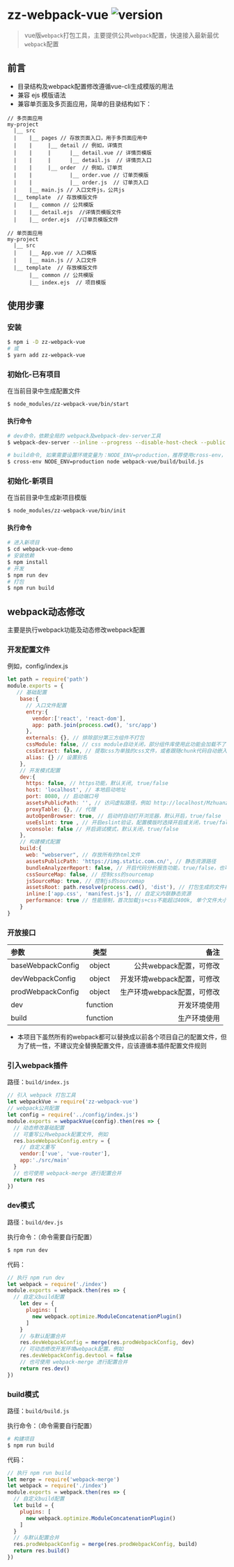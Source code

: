 # zz-webpack-vue ![version](https://img.shields.io/badge/version-1.0.6-blue.svg?style=flat-square)
> vue版`webpack`打包工具，主要提供公共`webpack`配置，快速接入最新最优`webpack`配置

## 前言

* 目录结构及webpack配置修改遵循vue-cli生成模版的用法
* 兼容 ejs 模版语法
* 兼容单页面及多页面应用，简单的目录结构如下：
````file
// 多页面应用
my-project
  |__ src
  |    |__ pages // 存放页面入口，用于多页面应用中
  |    |     |__ detail // 例如，详情页
  |    |     |      |__ detail.vue // 详情页模版
  |    |     |      |__ detail.js  // 详情页入口
  |    |     |__ order  // 例如，订单页
  |    |            |__ order.vue // 订单页模版
  |    |            |__ order.js  // 订单页入口
  |    |__ main.js // 入口文件js，公共js
  |__ template  // 存放模版文件
  |    |__ common // 公共模版
  |    |__ detail.ejs  //详情页模版文件
  |    |__ order.ejs  //订单页模版文件

// 单页面应用
my-project
  |__ src
  |    |__ App.vue // 入口模版
  |    |__ main.js // 入口文件
  |__ template  // 存放模版文件
       |__ common // 公共模版
       |__ index.ejs  // 项目模版
````

## 使用步骤
### 安装
````bash
$ npm i -D zz-webpack-vue
# 或
$ yarn add zz-webpack-vue
````

### 初始化-已有项目
在当前目录中生成配置文件

````bash
$ node_modules/zz-webpack-vue/bin/start
````

#### 执行命令
````bash
# dev命令，依赖全局的 webpack及webpack-dev-server工具
$ webpack-dev-server --inline --progress --disable-host-check --public --config webpack-vue/build/dev.js

# build命令, 如果需要设置环境变量为：NODE_ENV=production，推荐使用cross-env，可以兼容mac和windows
$ cross-env NODE_ENV=production node webpack-vue/build/build.js
````

### 初始化-新项目
在当前目录中生成新项目模版
````bash
$ node_modules/zz-webpack-vue/bin/init
````

#### 执行命令

````bash
# 进入新项目
$ cd webpack-vue-demo
# 安装依赖
$ npm install
# 开发
$ npm run dev
# 打包
$ npm run build
````
## webpack动态修改

主要是执行webpack功能及动态修改webpack配置

### 开发配置文件

例如，config/index.js

```javascript
let path = require('path')
module.exports = {
   // 基础配置
    base:{
      // 入口文件配置
      entry:{
        vendor:['react', 'react-dom'],
        app: path.join(process.cwd(), 'src/app')
      },
      externals: {}, // 排除部分第三方组件不打包
      cssModule: false, // css module自动关闭，部分组件库使用此功能会加载不了样式，例如antd
      cssExtract: false, // 提取css为单独的css文件，或者跟随chunk代码自动嵌入 <head>中，默认false，跟随chunk
      alias: {} // 设置别名
    },
    // 开发模式配置
    dev:{
      https: false, // https功能，默认关闭, true/false
      host: 'localhost', // 本地启动地址
      port: 8080, // 启动端口号
      assetsPublicPath: '', // 访问虚拟路径，例如 http://localhost/Mzhuanzhuan/my-project/index.html
      proxyTable: {}, // 代理
      autoOpenBrowser: true, // 启动时自动打开浏览器，默认开启，true/false
      useEslint: true , // 开启eslint验证，配置模版时选择开启或关闭，true/false
      vconsole: false // 开启调试模式，默认关闭，true/false
    },
    // 构建模式配置
    build:{
      web: "webserver", // 存放所有的html文件
      assetsPublicPath: 'https://img.static.com.cn/', // 静态资源路径
      bundleAnalyzerReport: false, // 开启代码分析报告功能，true/false，也可使用命令 npm run build --report
      cssSourceMap: false, // 控制css的sourcemap
      jsSourceMap: true, // 控制js的sourcemap
      assetsRoot: path.resolve(process.cwd(), 'dist'), // 打包生成的文件存放目录
      inline:['app.css', 'manifest.js'], // 自定义内联静态资源
      performance: true // 性能限制，首次加载js+css不能超过400k, 单个文件大小不超过: 300k
    }
}
```

### 开放接口

| 参数  | 类型  | 备注 |
|:------------- |:---------------:| -------------:|
| baseWebpackConfig | object | 公共webpack配置，可修改 |
| devWebpackConfig | object | 开发环境webpack配置，可修改 |
| prodWebpackConfig | object | 生产环境webpack配置，可修改 |
| dev | function | 开发环境使用 |
| build | function | 生产环境使用 |

* 本项目下虽然所有的webpack都可以替换成以前各个项目自己的配置文件，但为了统一性，不建议完全替换配置文件，应该遵循本插件配置文件规则

### 引入webpack插件
路径：`build/index.js`

````javascript
// 引入 webpack 打包工具
let webpackVue = require('zz-webpack-vue')
// webpack公共配置
let config = require('../config/index.js')
module.exports = webpackVue(config).then(res => {
  // 动态修改基础配置
  // 可重写公共webpack配置文件, 例如
  res.baseWebpackConfig.entry = {
    // 自定义重写
    vendor:['vue', 'vue-router'],
    app:'./src/main'
  }
  // 也可使用 webpack-merge 进行配置合并
  return res
})
````
### dev模式
路径：`build/dev.js`

执行命令：（命令需要自行配置）
```bash
$ npm run dev
```

代码：
````javascript
// 执行 npm run dev
let webpack = require('./index')
module.exports = webpack.then(res => {
  // 自定义build配置
    let dev = {
      plugins: [
        new webpack.optimize.ModuleConcatenationPlugin()
      ]
    }
    // 与默认配置合并
    res.devWebpackConfig = merge(res.prodWebpackConfig, dev)
    // 可动态修改开发环境webpack配置，例如
    res.devWebpackConfig.devtool = false
    // 也可使用 webpack-merge 进行配置合并
    return res.dev()
})
````
### build模式
路径：`build/build.js`

执行命令：（命令需要自行配置）
```bash
# 构建项目
$ npm run build
```

代码：
```javascript
// 执行 npm run build
let merge = require('webpack-merge')
let webpack = require('./index')
module.exports = webpack.then(res => {
  // 自定义build配置
  let build = {
    plugins: [
      new webpack.optimize.ModuleConcatenationPlugin()
    ]
  }
  // 与默认配置合并
  res.prodWebpackConfig = merge(res.prodWebpackConfig, build)
  return res.build()
})
```

